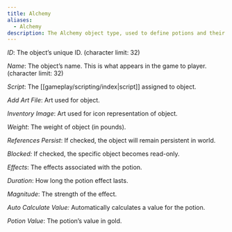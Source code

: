 ```yaml
---
title: Alchemy
aliases:
  - Alchemy
description: The Alchemy object type, used to define potions and their effects.
---
```

_ID_: The object’s unique ID. (character limit: 32)

_Name_: The object’s name. This is what appears in the game to player. (character limit: 32)

_Script_: The [[gameplay/scripting/index|script]] assigned to object.

_Add Art File_: Art used for object.

_Inventory Image_: Art used for icon representation of object.

_Weight_: The weight of object (in pounds).

_References Persist_: If checked, the object will remain persistent in world.

_Blocked:_ If checked, the specific object becomes read-only.

_Effects_: The effects associated with the potion.

_Duration_: How long the potion effect lasts.

_Magnitude_: The strength of the effect.

_Auto Calculate Value:_ Automatically calculates a value for the potion.

_Potion Value_: The potion’s value in gold.
